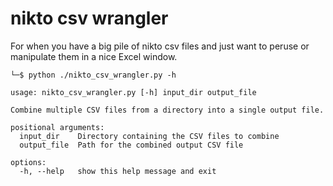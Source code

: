 # nikto csv wrangler

For when you have a big pile of nikto csv files and just want to peruse or manipulate them in a nice Excel window.


```
└─$ python ./nikto_csv_wrangler.py -h

usage: nikto_csv_wrangler.py [-h] input_dir output_file

Combine multiple CSV files from a directory into a single output file.

positional arguments:
  input_dir    Directory containing the CSV files to combine
  output_file  Path for the combined output CSV file

options:
  -h, --help   show this help message and exit
```